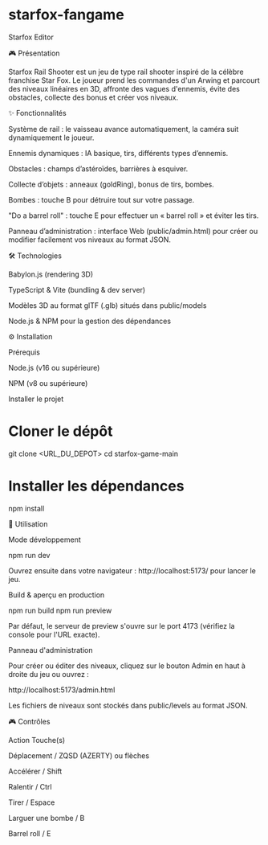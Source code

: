 # starfox-fangame

Starfox Editor


🎮 Présentation

Starfox Rail Shooter est un jeu de type rail shooter inspiré de la célèbre franchise Star Fox. Le joueur prend les commandes d'un Arwing et parcourt des niveaux linéaires en 3D, affronte des vagues d'ennemis, évite des obstacles, collecte des bonus et créer vos niveaux.


✨ Fonctionnalités

Système de rail : le vaisseau avance automatiquement, la caméra suit dynamiquement le joueur.

Ennemis dynamiques : IA basique, tirs, différents types d’ennemis.

Obstacles : champs d’astéroïdes, barrières à esquiver.

Collecte d’objets : anneaux (goldRing), bonus de tirs, bombes.

Bombes : touche B pour détruire tout sur votre passage.

"Do a barrel roll" : touche E pour effectuer un « barrel roll » et éviter les tirs.

Panneau d’administration : interface Web (public/admin.html) pour créer ou modifier facilement vos niveaux au format JSON.


🛠️ Technologies

Babylon.js (rendering 3D)

TypeScript & Vite (bundling & dev server)

Modèles 3D au format glTF (.glb) situés dans public/models

Node.js & NPM pour la gestion des dépendances


⚙️ Installation

Prérequis

Node.js (v16 ou supérieure)

NPM (v8 ou supérieure)

Installer le projet

# Cloner le dépôt
git clone <URL_DU_DEPOT>
cd starfox-game-main

# Installer les dépendances
npm install


🚀 Utilisation

Mode développement

npm run dev

Ouvrez ensuite dans votre navigateur : http://localhost:5173/ pour lancer le jeu.

Build & aperçu en production

npm run build
npm run preview

Par défaut, le serveur de preview s'ouvre sur le port 4173 (vérifiez la console pour l'URL exacte).

Panneau d'administration

Pour créer ou éditer des niveaux, cliquez sur le bouton Admin en haut à droite du jeu ou ouvrez :

http://localhost:5173/admin.html

Les fichiers de niveaux sont stockés dans public/levels au format JSON.


🎮 Contrôles

Action                 Touche(s)

Déplacement     /    ZQSD (AZERTY) ou flèches

Accélérer       /    Shift 

Ralentir        /    Ctrl

Tirer           /    Espace

Larguer une bombe  / B

Barrel roll        / E
